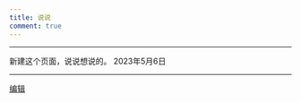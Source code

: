 ```yaml
---
title: 说说
comment: true
---
```




----
新建这个页面，说说想说的。 
2023年5月6日

----


[编辑](https://github.com/VirtualHotBar/Blog-hexo/edit/main/source/say/index.md)


